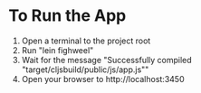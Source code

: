 # To Run the App

1. Open a terminal to the project root
2. Run "lein fighweel"
3. Wait for the message "Successfully compiled "target/cljsbuild/public/js/app.js""
4. Open your browser to http://localhost:3450
